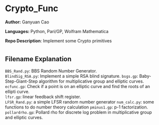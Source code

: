 # Crypto_Func

<b>Author:</b> Ganyuan Cao     

<b>Languages:</b> Python, Pari/GP, Wolfram Mathematica 

<b>Repo Description</b>: Implement some Crypto primitives      

#

## Filename Explanation
<code>BBS_Rand.py</code>: BBS Random Number Generator.    
<code>BlindSig_RSA.py</code>: Implement a simple RSA blind signature.
<code>bsgs.gp</code>: Baby-Step-Giant-Step algorithm for multiplicative group and elliptic curves.    
<code>ecfunc.gp</code>: Check if a point is on an elliptic curve and find the roots of an ellipti curve.    
<code>lfsr.gp</code>: linear feedback shift register.     
<code>LFSR_Rand.py</code>: a simple LFSR random number generator
<code>num_calc.py</code>: some functions to do number theory calculation
<code>pminus1.gp</code>: p-1 factorization.    
<code>pollardrho.gp</code>: Pollard rho for discrete log problem in multiplicative group and elliptic curves.     
  